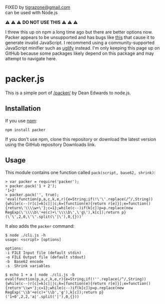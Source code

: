 FIXED by tigrazone@gmail.com  
can be used with Node.js

:warning: :warning: :warning: **DO NOT USE THIS** :warning: :warning: :warning:

I threw this up on npm a long time ago but there are better options now. Packer appears to be unsupported and has bugs like [this](https://github.com/evanw/packer/issues/9) that cause it to generate invalid JavaScript. I recommend using a community-supported JavaScript minifier such as [uglify](https://github.com/mishoo/UglifyJS2/) instead. I'm only keeping this page up on GitHub because some packages likely depend on this package and may attempt to navigate here.

# packer.js

This is a simple port of [/packer/](http://dean.edwards.name/packer/) by Dean Edwards to node.js.

## Installation

If you use [npm](https://github.com/isaacs/npm):

    npm install packer

If you don't use npm, clone this repository or download the latest version using the GitHub repository Downloads link.

## Usage

This module contains one function called `pack(script, base62, shrink)`:

    > var packer = require('packer');
    > packer.pack('1 + 2');
    '1+2'
    > packer.pack('', true);
    'eval(function(p,a,c,k,e,r){e=String;if(!\'\'.replace(/^/,String)){while(c--)r[c]=k[c]||c;k=[function(e){return r[e]}];e=function(){return\'\\\\w+\'};c=1};while(c--)if(k[c])p=p.replace(new RegExp(\'\\\\b\'+e(c)+\'\\\\b\',\'g\'),k[c]);return p}(\'\',2,0,\'\'.split(\'|\'),0,{}))'

It also adds the `packer` command:

    $ node ./cli.js -h
    usage: <script> [options]

    options:
    -i FILE	Input file (default stdin)
    -o FILE	Output file (default stdout)
    -b	Base62 encode
    -s	Shrink variables

    $ echo 1 + a | node ./cli.js -b
    eval(function(p,a,c,k,e,r){e=String;if(!''.replace(/^/,String)){while(c--)r[c]=k[c]||c;k=[function(e){return r[e]}];e=function(){return'\\w+'};c=1};while(c--)if(k[c])p=p.replace(new RegExp('\\b'+e(c)+'\\b','g'),k[c]);return p}('1+0',2,2,'a|'.split('|'),0,{}))
